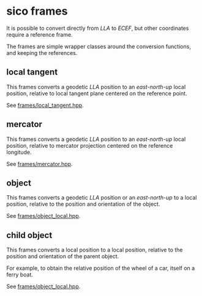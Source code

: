 # sico frames

It is possible to convert directly from *LLA* to *ECEF*, but other coordinates require a reference frame.

The frames are simple wrapper classes around the conversion functions, and keeping the references.

## local tangent

This frames converts a geodetic *LLA* position to an *east-north-up* local position, relative to local tangent plane centered on the reference point.

See [frames/local_tangent.hpp](../include/sico/frames/local_tangent.hpp).

## mercator

This frames converts a geodetic *LLA* position to an *east-north-up* local position, relative to mercator projection centered on the reference longitude.

See [frames/mercator.hpp](../include/sico/frames/mercator.hpp).

## object

This frames converts a geodetic *LLA* position or an *east-north-up* to a local position, relative to the position and orientation of the object.

See [frames/object_local.hpp](../include/sico/frames/object_local.hpp).

## child object

This frames converts a local position to a local position, relative to the position and orientation of the parent object.

For example, to obtain the relative position of the wheel of a car, itself on a ferry boat.

See [frames/object_local.hpp](../include/sico/frames/object_local.hpp).
